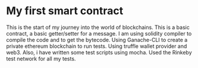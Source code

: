# My first smart contract

This is the start of my journey into the world of blockchains. 
This is a basic contract, a basic getter/setter for a message.
I am using solidity compiler to compile the code and to get the bytecode.
Using Ganache-CLI to create a private ethereum blockchain to run tests.
Using truffle wallet provider and web3.
Also, i have written some test scripts using mocha.
Used the Rinkeby test network for all my tests.
